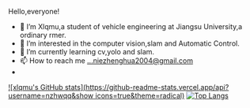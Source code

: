 Hello,everyone!
- 👋 I’m Xlqmu,a student of vehicle engineering at Jiangsu University,a ordinary rmer.
- 👀 I’m interested in the computer vision,slam and Automatic Control.
- 🌱 I’m currently learning cv,yolo and slam.
- 📫 How to reach me ...niezhenghua2004@gmail.com
-

[![xlqmu's GitHub stats](https://github-readme-stats.vercel.app/api?username=nzhwqq&show icons=true&theme=radical)](https://github.com/nzhwqq/github-readme-stats)
[![Top Langs](https://github-readme-stats.vercel.app/api/top-langs/?username=nzhwqq&layout=compact)](https://github.com/nzhwqq/github-readme-stats)

<!---
nzhwqq/nzhwqq is a ✨ special ✨ repository because its `README.md` (this file) appears on your GitHub profile.
You can click the Preview link to take a look at your changes.
--->
